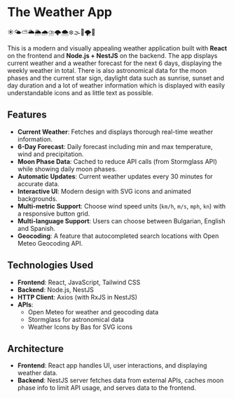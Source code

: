 # The Weather App
☀️🌤️⛅🌥️🌦️🌧️⛈️🌩️🌨️❄️🌫️💨🌪️🌈

This is a modern and visually appealing weather application built with **React** on the frontend and **Node.js + NestJS** on the backend. The app displays current weather and a weather forecast for the next 6 days, displaying the weekly weather in total. There is also astronomical data for the moon phases and the current star sign, daylight data such as sunrise, sunset and day duration and a lot of weather information which is displayed with easily understandable icons and as little text as possible.

## Features

- **Current Weather**: Fetches and displays thorough real-time weather information.
- **6-Day Forecast**: Daily forecast including min and max temperature, wind and precipitation.
- **Moon Phase Data**: Cached to reduce API calls (from Stormglass API) while showing daily moon phases.
- **Automatic Updates**: Current weather updates every 30 minutes for accurate data.
- **Interactive UI**: Modern design with SVG icons and animated backgrounds.
- **Multi-metric Support**: Choose wind speed units (`km/h`, `m/s`, `mph`, `kn`) with a responsive button grid.
- **Multi-language Support**: Users can choose between Bulgarian, English and Spanish.
- **Geocoding**: A feature that autocompleted search locations with Open Meteo Geocoding API.


## Technologies Used

- **Frontend**: React, JavaScript, Tailwind CSS
- **Backend**: Node.js, NestJS
- **HTTP Client**: Axios (with RxJS in NestJS)
- **APIs**: 
  - Open Meteo for weather and geocoding data
  - Stormglass for astronomical data
  - Weather Icons by Bas for SVG icons

## Architecture

- **Frontend**: React app handles UI, user interactions, and displaying weather data.
- **Backend**: NestJS server fetches data from external APIs, caches moon phase info to limit API usage, and serves data to the frontend.

